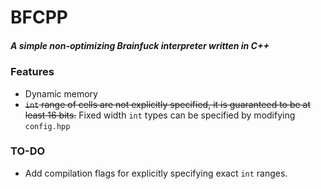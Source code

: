 # BFCPP
##### *A simple non-optimizing Brainfuck interpreter written in C++*

### Features
- Dynamic memory
- ~~`int` range of cells are not explicitly specified, it is guaranteed to be at least
16 bits.~~ Fixed width `int` types can be specified by modifying `config.hpp`

### TO-DO
- Add compilation flags for explicitly specifying exact `int` ranges.


